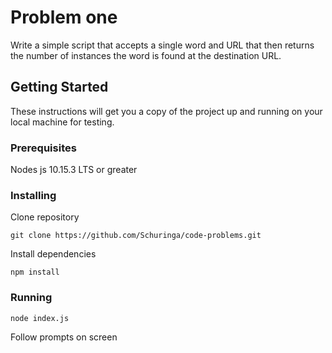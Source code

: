 # Problem one

Write a simple script that accepts a single word and URL that then returns the number of instances the word is found at the destination URL.

## Getting Started

These instructions will get you a copy of the project up and running on your local machine for testing.

### Prerequisites

Nodes js 10.15.3 LTS or greater

### Installing

Clone repository

```
git clone https://github.com/Schuringa/code-problems.git
```

Install dependencies

```
npm install
```

### Running

```
node index.js
```

Follow prompts on screen
